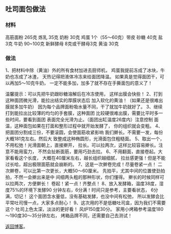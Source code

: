 ## 吐司面包做法
### 材料
高筋面粉	265克
炼乳	35克
奶粉	30克
鸡蛋	1个（55～60克）带皮
砂糖	40克
盐	3克
牛奶	90~100克
新鲜酵母	8克或干酵母3克
黄油	30克

### 做法 
1、把材料中除（黄油）外的所有食材加进去厨师机，
鸡蛋我提前冻成了冰块，牛奶也冻成了冰渣，
天热记得把液体冷冻来给面团降温。
如果真是觉得面团干，可以再加5～10克牛奶，
一定不能多加，加多了就不存在手撕面包的意义了！

温馨提示：可以先把牛奶跟砂糖溶解后在冷冻使用，
这样出膜会快些！
2、打到这种面团微光滑，能拉出结实的厚膜状态后
加入软化的黄油！（如果还是很难出膜就多加牛奶）
因为每个品牌面粉吸水量不同，干了就加牛奶就好了。
3、继续打到能拉出比较薄的均匀的手套膜，这种面团
比较硬很难出膜，需要比平时多一些时间，要看到面团
表面完全光滑为止。（面团出缸温度26度内）注意控制
面温，这种面包如果在打面和整形过程中就开始发酵了，
你的组织就会变粗。
4、把面团分割成三份，不要滚圆，会使面筋收紧影响
我们擀长。不需要一发，每份大概181克左右。然后大
致整成这种椭圆形，光滑面包住粗糙面。
5、取出一个，不用松弛！光滑面朝上，直接擀开，
拉长。可以拉两次，这样比较容易擀长。注意不能用蛮力，
不然会扯断面筋，要用巧劲去拉。
6、不用翻面，直接卷起。大家看看这个长度，
大概在40厘米左右，越长组织越细腻，
拉丝感更强！但是不能过长哈，超出极限面筋就会崩断的。
7、这是一次擀卷完成！尽量卷紧一点！
二次擀卷，可以比第一次更长，大概50～60厘米。
先拍平，尤其中间的位置使劲拍拍，不然一会擀出来是中
间细两头粗的那种形状，你们懂得。
擀长的时候同样可以拉两次，方便擀长！
卷起！紧一点！齐整点！
8、放入发酵箱，温度38度，湿度75%的环境下发酵90
分钟左右，6分满！时间只是参考，主要看状态，
6分满，切记！
这个面团含水量低，没有基础发酵，也没中间有松弛，
所以发酵会比平常吐司慢一点，大家多点耐心！
9、这次用的不是低糖吐司盒，因为我们不需要这个
吐司上色太深，淡淡的更好看！
风炉150度30分。
家用小烤箱参考温度180～190度30～35分钟左右，
烤箱品牌不同，还需要自己去测试！
 
[返回博客](SCP1783.github.io/index.md)。
